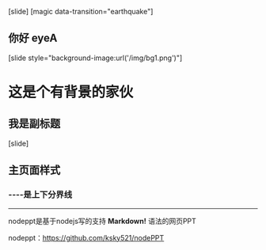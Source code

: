 [slide]
[magic data-transition="earthquake"]
## 你好 eyeA

[slide style="background-image:url('/img/bg1.png')"]
# 这是个有背景的家伙
## 我是副标题

[slide]
## 主页面样式
### ----是上下分界线
----
nodeppt是基于nodejs写的支持 **Markdown!** 语法的网页PPT

nodeppt：https://github.com/ksky521/nodePPT